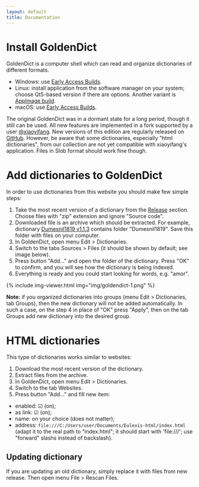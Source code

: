 ```yaml
---
layout: default
title: Documentation
---
```


# Install GoldenDict

GoldenDict is a computer shell which can read and organize dictionaries of different formats.

* Windows: use [Early Access Builds](https://github.com/goldendict/goldendict/wiki/Early-Access-Builds-for-Windows).
* Linux: install application from the software manager on your system; choose Qt5-based version if there are options. Another variant is [AppImage build](https://github.com/Abs62/goldendict/releases).
* macOS: use [Early Access Builds](https://github.com/goldendict/goldendict/wiki/Early-Access-Builds-for-Mac-OS-X).

The original GoldenDict was in a dormant state for a long period, though it still can be used. All new features are implemented in a fork supported by a user [@xiaoyifang](https://github.com/xiaoyifang/goldendict). New versions of this edition are regularly released on [GitHub](https://github.com/xiaoyifang/goldendict/releases). However, be aware that some dictionaries, especially "html dictionaries", from our collection are not yet compatible with xiaoyifang's application. Files in Slob format should work fine though.


# Add dictionaries to GoldenDict

In order to use dictionaries from this website you should make few simple steps:

1. Take the most recent version of a dictionary from the [Release](https://github.com/nikita-moor/latin-dictionary/releases) section. Choose files with "zip" extension and ignore "Source code".
1. Downloaded file is an archive which should be extracted. For example, dictionary [Dumesnil1819 v1.1.3](https://github.com/nikita-moor/latin-dictionary/releases/download/release/Dumesnil1819-1.1.3.zip) contains folder "Dumesnil1819". Save this folder with files on your computer.
1. In GoldenDict, open menu Edit > Dictionaries. 
1. Switch to the tabs Sources > Files (it should be shown by default; see image below).
1. Press button "Add…" and open the folder of the dictionary. Press "OK" to confirm, and you will see how the dictionary is being indexed.
1. Everything is ready and you could start looking for words, e.g. "amor".

{% include img-viewer.html img="img/goldendict-1.png" %}

**Note:** if you organized dictionaries into groups (menu Edit > Dictionaries, tab Groups), then the new dictionary will not be added automatically. In such a case, on the step 4 in place of "OK" press "Apply", then on the tab Groups add new dictionary into the desired group.


# HTML dictionaries

This type of dictionaries works similar to websites:

1. Download the most recent version of the dictionary.
1. Extract files from the archive.
1. In GoldenDict, open menu Edit > Dictionaries.
1. Switch to the tab Websites.
1. Press button "Add…" and fill new item:
  - enabled: ☑ (on);
  - as link: ☑ (on);
  - name: on your choice (does not matter);
  - address: `file:///C:/Users/user/Documents/Eulexis-html/index.html` (adapt it to the real path to "index.html"; it should start with 'file:///'; use "forward" slashs instead of backslash).


## Updating dictionary

If you are updating an old dictionary, simply replace it with files from new release. Then open menu File&nbsp;>&nbsp;Rescan Files.
